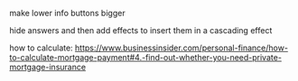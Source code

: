 make lower info buttons bigger

hide answers and then add effects to insert them in a cascading effect

how to calculate:
    https://www.businessinsider.com/personal-finance/how-to-calculate-mortgage-payment#4.-find-out-whether-you-need-private-mortgage-insurance